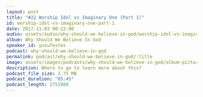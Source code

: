 ```yaml
---
layout: post
title: "#22 Worship Idol vs Imaginary One (Part 1)"
id: worship-idol-vs-imaginary-one-part-1
date: 2017-11-03 00:22:00
audio: assets/audio/why-should-we-believe-in-god/worship-idol-vs-imaginary-one-part-1.mp3
album: Why Should We Believe In God
speaker_id: yusufestes
podcast: why-should-we-believe-in-god
permalink: podcast/why-should-we-believe-in-god/:title
image: assets/images/podcasts/why-should-we-believe-in-god/album-picture-small.jpg
description: Where to go to learn more about this?
podcast_file_size: 2.75 MB
podcast_duration: "05:45"
podcast_length: 2753980
---
```

